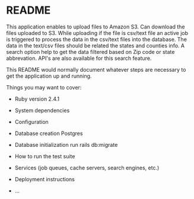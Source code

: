 # README
This application enables to upload files to Amazon S3. Can download the files uploaded to S3.
While uploading if the file is csv/text file an active job is triggered to process the data in the csv/text files into the database.
The data in the text/csv files should be related the states and counties info. A search option help to get the data filtered based on Zip code or state abbrevation. API's are also available for this search feature.

This README would normally document whatever steps are necessary to get the
application up and running.

Things you may want to cover:

* Ruby version
2.4.1

* System dependencies

* Configuration

* Database creation
Postgres

* Database initialization
run rails db:migrate
* How to run the test suite

* Services (job queues, cache servers, search engines, etc.)

* Deployment instructions

* ...
